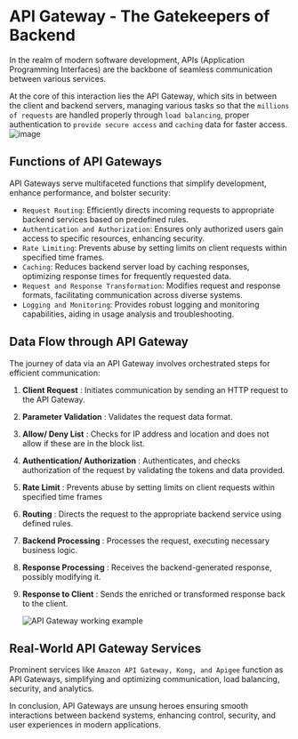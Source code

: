 # API Gateway - The Gatekeepers of Backend

In the realm of modern software development, APIs (Application Programming Interfaces) are the backbone of seamless communication between various services. 

At the core of this interaction lies the API Gateway, which sits in between the client and backend servers, managing various tasks so that the `millions of requests` are handled properly through `load balancing`, proper authentication to `provide secure access` and `caching` data for faster access.
![image](https://github.com/thevinitgupta/100-Days-of-Learning/assets/65801700/d00ffcc5-db0c-4515-9ec8-7f706f8f3042)


## Functions of API Gateways

API Gateways serve multifaceted functions that simplify development, enhance performance, and bolster security:

- `Request Routing`: Efficiently directs incoming requests to appropriate backend services based on predefined rules.
- `Authentication and Authorization`: Ensures only authorized users gain access to specific resources, enhancing security.
- `Rate Limiting`: Prevents abuse by setting limits on client requests within specified time frames.
- `Caching`: Reduces backend server load by caching responses, optimizing response times for frequently requested data.
- `Request and Response Transformation`: Modifies request and response formats, facilitating communication across diverse systems.
- `Logging and Monitoring`: Provides robust logging and monitoring capabilities, aiding in usage analysis and troubleshooting.

## Data Flow through API Gateway

The journey of data via an API Gateway involves orchestrated steps for efficient communication:

1. **Client Request** : Initiates communication by sending an HTTP request to the API Gateway.
2. **Parameter Validation** : Validates the request data format.
3. **Allow/ Deny List** : Checks for IP address and location and does not allow if these are in the block list.
4. **Authentication/ Authorization** : Authenticates, and checks authorization of the request by validating the tokens and data provided.
5. **Rate Limit** : Prevents abuse by setting limits on client requests within specified time frames
6. **Routing** : Directs the request to the appropriate backend service using defined rules.
7. **Backend Processing** : Processes the request, executing necessary business logic.
8. **Response Processing** : Receives the backend-generated response, possibly modifying it.
9. **Response to Client** : Sends the enriched or transformed response back to the client.

   ![API Gateway working example](https://github.com/thevinitgupta/100-Days-of-Learning/assets/65801700/4c66cca8-3b7a-4e9b-a4f1-8a2b3e096486)


## Real-World API Gateway Services

Prominent services like `Amazon API Gateway, Kong, and Apigee` function as API Gateways, simplifying and optimizing communication, load balancing, security, and analytics.

In conclusion, API Gateways are unsung heroes ensuring smooth interactions between backend systems, enhancing control, security, and user experiences in modern applications.
